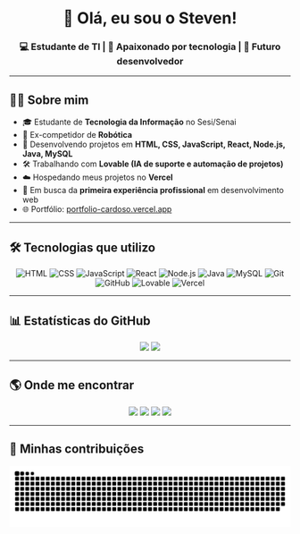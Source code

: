 <!-- Título centralizado -->
<h1 align="center">👋 Olá, eu sou o Steven!</h1>
<h3 align="center">💻 Estudante de TI | 🤖 Apaixonado por tecnologia | 🚀 Futuro desenvolvedor</h3>

---

## 👨‍💻 Sobre mim
- 🎓 Estudante de **Tecnologia da Informação** no Sesi/Senai  
- 🤖 Ex-competidor de **Robótica**  
- 🚀 Desenvolvendo projetos em **HTML, CSS, JavaScript, React, Node.js, Java, MySQL**  
- 🛠 Trabalhando com **Lovable (IA de suporte e automação de projetos)**  
- ☁️ Hospedando meus projetos no **Vercel**  
- 🎯 Em busca da **primeira experiência profissional** em desenvolvimento web  
- 🌐 Portfólio: [portfolio-cardoso.vercel.app](https://portfolio-cardoso.vercel.app)

---

## 🛠 Tecnologias que utilizo
<p align="center">
  <img alt="HTML" src="https://skillicons.dev/icons?i=html" width="60" height="60"/>
  <img alt="CSS" src="https://skillicons.dev/icons?i=css" width="60" height="60"/>
  <img alt="JavaScript" src="https://skillicons.dev/icons?i=js" width="60" height="60"/>
  <img alt="React" src="https://skillicons.dev/icons?i=react" width="60" height="60"/>
  <img alt="Node.js" src="https://skillicons.dev/icons?i=nodejs" width="60" height="60"/>
  <img alt="Java" src="https://skillicons.dev/icons?i=java" width="60" height="60"/>
  <img alt="MySQL" src="https://skillicons.dev/icons?i=mysql" width="60" height="60"/>
  <img alt="Git" src="https://skillicons.dev/icons?i=git" width="60" height="60"/>
  <img alt="GitHub" src="https://skillicons.dev/icons?i=github" width="60" height="60"/>
  <img alt="Lovable" src="https://skillicons.dev/icons?i=python" width="60" height="60"/>
  <img alt="Vercel" src="https://skillicons.dev/icons?i=vercel" width="60" height="60"/>
</p>

---

## 📊 Estatísticas do GitHub
<p align="center">
  <img height="180em" src="https://github-readme-stats.vercel.app/api?username=Cardoso-St&show_icons=true&theme=tokyonight&bg_color=0d1117&hide_border=true" />
  <img height="180em" src="https://github-readme-stats.vercel.app/api/top-langs/?username=Cardoso-St&layout=compact&theme=tokyonight&bg_color=0d1117&hide_border=true"/>
</p>

---

## 🌎 Onde me encontrar
<p align="center">
  <a href="https://www.linkedin.com/in/steven-cardoso-12345678/"><img src="https://img.shields.io/badge/LinkedIn-0A66C2?style=for-the-badge&logo=linkedin&logoColor=white"/></a>
  <a href="https://github.com/Cardoso-St"><img src="https://img.shields.io/badge/GitHub-171515?style=for-the-badge&logo=github&logoColor=white"/></a>
  <a href="https://www.instagram.com/stevencardoso/"><img src="https://img.shields.io/badge/Instagram-E4405F?style=for-the-badge&logo=instagram&logoColor=white"/></a>
  <a href="https://portfolio-cardoso.vercel.app/"><img src="https://img.shields.io/badge/Portfólio-Vercel-00BFFF?style=for-the-badge&logo=vercel&logoColor=white"/></a>
</p>

---

## 🐍 Minhas contribuições
<p align="center">
  <img src="https://raw.githubusercontent.com/Platane/snk/output/github-contribution-grid-snake.svg" alt="snake animation" />
</p>

